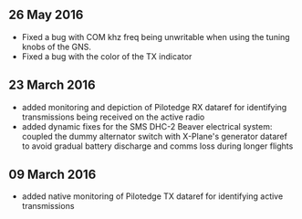 26 May 2016
-----------
* Fixed a bug with COM khz freq being unwritable when using the tuning knobs of the GNS.
* Fixed a bug with the color of the TX indicator


23 March 2016
--------------
* added monitoring and depiction of Pilotedge RX dataref for identifying transmissions being received on the active radio
* added dynamic fixes for the SMS DHC-2 Beaver electrical system: coupled the dummy alternator switch with X-Plane's generator
  dataref to avoid gradual battery discharge and comms loss during longer flights


09 March 2016
--------------

* added native monitoring of Pilotedge TX dataref for identifying active transmissions
